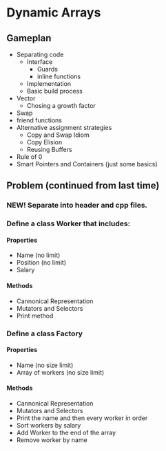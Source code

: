 # Dynamic Arrays

## Gameplan

* Separating code
	* Interface
		* Guards
		* inline functions
	* Implementation
	* Basic build process
* Vector
	* Chosing a growth factor
* Swap
* friend functions
* Alternative assignment strategies
	* Copy and Swap Idiom
	* Copy Elision
	* Reusing Buffers
* Rule of 0
* Smart Pointers and Containers (just some basics)


## Problem (continued from last time)

### NEW! Separate into header and cpp files.

### Define a class Worker that includes:

#### Properties
* Name (no limit)
* Position (no limit)
* Salary

#### Methods
* Cannonical Representation
* Mutators and Selectors
* Print method

### Define a class Factory

#### Properties
* Name (no size limit)
* Array of workers (no size limit)

#### Methods
* Cannonical Representation
* Mutators and Selectors
* Print the name and then every worker in order
* Sort workers by salary
* Add Worker to the end of the array
* Remove worker by name

